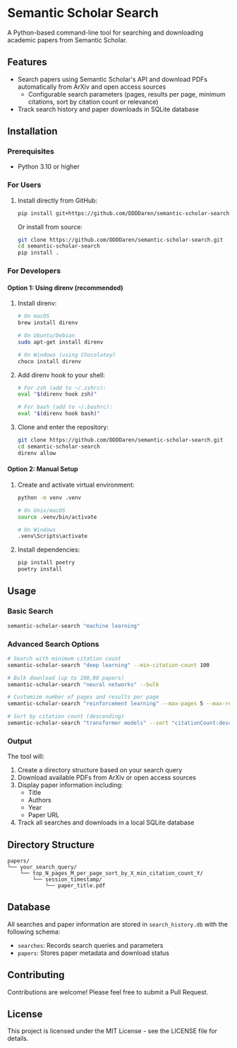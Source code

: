 # Semantic Scholar Search

A Python-based command-line tool for searching and downloading academic papers from Semantic Scholar.

## Features

- Search papers using Semantic Scholar's API and download PDFs automatically from ArXiv and open access sources
    - Configurable search parameters (pages, results per page, minimum citations, sort by citation count or relevance)
- Track search history and paper downloads in SQLite database

## Installation

### Prerequisites
- Python 3.10 or higher

### For Users
1. Install directly from GitHub:
   ```bash
   pip install git+https://github.com/DDDDaren/semantic-scholar-search.git
   ```

   Or install from source:
   ```bash
   git clone https://github.com/DDDDaren/semantic-scholar-search.git
   cd semantic-scholar-search
   pip install .
   ```

### For Developers

#### Option 1: Using direnv (recommended)
1. Install direnv:
   ```bash
   # On macOS
   brew install direnv

   # On Ubuntu/Debian
   sudo apt-get install direnv

   # On Windows (using Chocolatey)
   choco install direnv
   ```

2. Add direnv hook to your shell:
   ```bash
   # For zsh (add to ~/.zshrc):
   eval "$(direnv hook zsh)"

   # For bash (add to ~/.bashrc):
   eval "$(direnv hook bash)"
   ```

3. Clone and enter the repository:
   ```bash
   git clone https://github.com/DDDDaren/semantic-scholar-search.git
   cd semantic-scholar-search
   direnv allow
   ```

#### Option 2: Manual Setup
1. Create and activate virtual environment:
   ```bash
   python -m venv .venv
   
   # On Unix/macOS
   source .venv/bin/activate
   
   # On Windows
   .venv\Scripts\activate
   ```

2. Install dependencies:
   ```bash
   pip install poetry
   poetry install
   ```

## Usage

### Basic Search

```bash
semantic-scholar-search "machine learning"
```

### Advanced Search Options

```bash
# Search with minimum citation count
semantic-scholar-search "deep learning" --min-citation-count 100

# Bulk download (up to 100,00 papers)
semantic-scholar-search "neural networks" --bulk

# Customize number of pages and results per page
semantic-scholar-search "reinforcement learning" --max-pages 5 --max-results-per-page 20

# Sort by citation count (descending)
semantic-scholar-search "transformer models" --sort "citationCount:desc"
```

### Output

The tool will:
1. Create a directory structure based on your search query
2. Download available PDFs from ArXiv or open access sources
3. Display paper information including:
   - Title
   - Authors
   - Year
   - Paper URL
4. Track all searches and downloads in a local SQLite database

## Directory Structure

```
papers/
└── your_search_query/
    └── top_N_pages_M_per_page_sort_by_X_min_citation_count_Y/
        └── session_timestamp/
            └── paper_title.pdf
```

## Database

All searches and paper information are stored in `search_history.db` with the following schema:

- `searches`: Records search queries and parameters
- `papers`: Stores paper metadata and download status

## Contributing

Contributions are welcome! Please feel free to submit a Pull Request.

## License

This project is licensed under the MIT License - see the LICENSE file for details.
